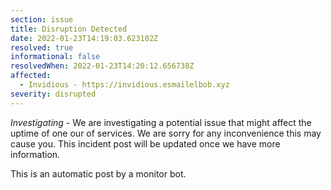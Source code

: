 ```yaml
---
section: issue
title: Disruption Detected
date: 2022-01-23T14:19:03.623102Z
resolved: true
informational: false
resolvedWhen: 2022-01-23T14:20:12.656738Z
affected:
  - Invidious - https://invidious.esmailelbob.xyz
severity: disrupted
---
```

*Investigating* - We are investigating a potential issue that might affect the uptime of one our of services. We are sorry for any inconvenience this may cause you. This incident post will be updated once we have more information.

This is an automatic post by a monitor bot.
        